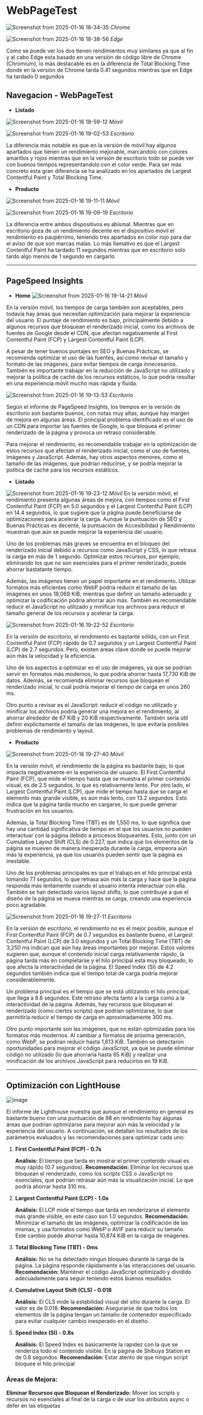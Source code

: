 
# WebPageTest


![Screenshot from 2025-01-16 18-34-35](https://github.com/user-attachments/assets/215c3f0a-2806-4b37-b56b-e95530718eaa)
*Chrome*

![Screenshot from 2025-01-16 18-38-56](https://github.com/user-attachments/assets/0d462adb-1dd2-4b22-b139-012804273046)
*Edge*

Como se puede ver los dos tienen rendimientos muy similares ya que al fin y al cabo Edge esta basado en una versión de código libre de Chrome (Chromium), lo más destacable es en la diferencia de 
Total Blocking Time donde en la versión de Chrome tarda 0.41 segundos mientras que en Edge ha tardado 0 segundos

## Navegacion - WebPageTest

- **Listado**

![Screenshot from 2025-01-16 18-59-12](https://github.com/user-attachments/assets/ff64b670-7fbf-4410-bf2f-2e1ccab4940b)
*Móvil*

![Screenshot from 2025-01-16 19-02-53](https://github.com/user-attachments/assets/9bce2349-f455-461b-a923-fccad34e5bbf)
*Escritorio*

La diferencia más notable es que en la versión de móvil hay algunos apartados que tienen un rendimiento mejorable, marcandolo con colores amarillos y rojos mientras que en la versión de escritorio todo se puede ver con buenos tiempos representandolo con el color verde. Para ser más concreto esta gran diferencia se ha analizado en los apartados de Largest Contentful Paint y Total Blocking Time.

- **Producto**

![Screenshot from 2025-01-16 19-11-11](https://github.com/user-attachments/assets/eaa29faf-c6df-4e6d-bbcf-89c747e99552)
*Móvil*

![Screenshot from 2025-01-16 19-09-19](https://github.com/user-attachments/assets/af279aa4-db90-4ebf-b25a-5ea262ad86fc)
*Escritorio*

La diferencia entre ambos dispositivos es abismal. Mientras que en escritorio goza de un rendimiento decente en el dispositivo móvil el rendimiento es paupérrimo, teniendo tres apartados en color rojo para dar el aviso de que son marcas malas. Lo más llamativo es que el Largest Contentful Paint ha tardado 11 segundos mientras que en escritorio solo tardo algo menos de 1 segundo en cargarlo.

---

## PageSpeed Insights

- **Home**
![Screenshot from 2025-01-16 19-14-21](https://github.com/user-attachments/assets/c80e940f-22c9-43fe-9aa2-df743620765b)
*Móvil*

En la versión móvil, los tiempos de carga también son aceptables, pero todavía hay áreas que necesitan optimización para mejorar la experiencia del usuario. El puntaje de rendimiento es bajo, principalmente debido a algunos recursos que bloquean el renderizado inicial, como los archivos de fuentes de Google desde el CDN, que afectan negativamente al First Contentful Paint (FCP) y Largest Contentful Paint (LCP).

A pesar de tener buenos puntajes en SEO y Buenas Prácticas, se recomienda optimizar el uso de las fuentes, así como revisar el tamaño y formato de las imágenes, para evitar tiempos de carga innecesarios. También es importante trabajar en la reducción de JavaScript no utilizado y mejorar la política de caché de los recursos estáticos, lo que podría resultar en una experiencia móvil mucho más rápida y fluida.

![Screenshot from 2025-01-16 19-13-53](https://github.com/user-attachments/assets/6710fe4a-b784-45ce-b0c7-17f2486593ab)
*Escritorio*

Según el informe de PageSpeed Insights, los tiempos en la versión de escritorio son bastante buenos, con notas muy altas, aunque hay margen de mejora en algunas áreas. El principal problema identificado es el uso de un CDN para importar las fuentes de Google, lo que bloquea el primer renderizado de la página y provoca un retraso considerable.

Para mejorar el rendimiento, es recomendable trabajar en la optimización de estos recursos que afectan el renderizado inicial, como el uso de fuentes, imágenes y JavaScript. Además, hay otros aspectos menores, como el tamaño de las imágenes, que podrían reducirse, y se podría mejorar la política de caché para los recursos estáticos.


- **Listado**

![Screenshot from 2025-01-16 19-23-12](https://github.com/user-attachments/assets/a3699f2e-83d5-4316-b797-d14ed9238cbb)
*Móvil*
En la versión móvil, el rendimiento presenta algunas áreas de mejora, con tiempos como el First Contentful Paint (FCP) en 5.0 segundos y el Largest Contentful Paint (LCP) en 14.4 segundos, lo que sugiere que la página puede beneficiarse de optimizaciones para acelerar la carga. Aunque la puntuación de SEO y Buenas Prácticas es decente, la puntuación de Accesibilidad y Rendimiento muestran que aún se puede mejorar la experiencia del usuario.

Uno de los problemas más graves se encuentra en el bloqueo del renderizado inicial debido a recursos como JavaScript y CSS, lo que retrasa la carga en más de 1 segundo. Optimizar estos recursos, por ejemplo, eliminando los que no son esenciales para el primer renderizado, puede ahorrar bastatante tiempo.

Además, las imágenes tienen un papel importante en el rendimiento. Utilizar formatos más eficientes como WebP podría reducir el tamaño de las imágenes en unos 18,069 KiB, mientras que definir un tamaño adecuado y optimizar la codificación podría ahorrar aún más. También es recomendable reducir el JavaScript no utilizado y minificar los archivos para reducir el tamaño general de los recursos y acelerar la carga.

![Screenshot from 2025-01-16 19-22-52](https://github.com/user-attachments/assets/d0b52a2f-a34a-47a2-8e1a-1ce6bebfb803)
*Escritorio*

En la versión de escritorio, el rendimiento es bastante sólido, con un First Contentful Paint (FCP) rápido de 0.7 segundos y un Largest Contentful Paint (LCP) de 2.7 segundos. Pero, existen áreas clave donde se puede mejorar aún más la velocidad y la eficiencia.

Uno de los aspectos a optimizar es el uso de imágenes, ya que se podrían servir en formatos más modernos, lo que podría ahorrar hasta 17,730 KiB de datos. Además, se recomienda eliminar recursos que bloquean el renderizado inicial, lo cual podría mejorar el tiempo de carga en unos 260 ms.

Otro punto a revisar es el JavaScript: reducir el código no utilizado y minificar los archivos podría generar una mejora en el rendimiento, al ahorrar alrededor de 67 KiB y 20 KiB respectivamente. También sería útil definir explícitamente el tamaño de las imágenes, lo que evitaría posibles problemas de rendimiento y layout.

- **Producto**

![Screenshot from 2025-01-16 19-27-40](https://github.com/user-attachments/assets/6cc2bc23-1d7b-4af4-b0a1-b146e0d0d576)
*Móvil*

En la versión móvil, el rendimiento de la página es bastante bajo, lo que impacta negativamente en la experiencia del usuario. El First Contentful Paint (FCP), que mide el tiempo hasta que se muestra el primer contenido visual, es de 2.5 segundos, lo que es relativamente lento. Por otro lado, el Largest Contentful Paint (LCP), que mide el tiempo hasta que se carga el elemento más grande visible, es aún más lento, con 13.2 segundos. Esto indica que la página tarda mucho en cargarse, lo que puede generar frustración en los usuarios.

Además, la Total Blocking Time (TBT) es de 1,550 ms, lo que significa que hay una cantidad significativa de tiempo en el que los usuarios no pueden interactuar con la página debido a procesos bloqueantes. Esto, junto con un Cumulative Layout Shift (CLS) de 0.227, que indica que los elementos de la página se mueven de manera inesperada durante la carga, empeora aún más la experiencia, ya que los usuarios pueden sentir que la página es inestable.

Uno de los problemas principales es que el trabajo en el hilo principal está tomando 7.1 segundos, lo que retrasa aún más la carga y hace que la página responda más lentamente cuando el usuario intenta interactuar con ella. También se han detectado varios layout shifts, lo que contribuye a que el diseño de la página se mueva mientras se carga, creando una experiencia poco agradable.

![Screenshot from 2025-01-16 19-27-11](https://github.com/user-attachments/assets/2f4e84d6-17fc-4114-96ce-ea2260a0a141)
*Escritorio*

En la versión de escritorio, el rendimiento no es el mejor posible, aunque el First Contentful Paint (FCP) de 0.7 segundos es bastante bueno, el Largest Contentful Paint (LCP) de 3.0 segundos y un Total Blocking Time (TBT) de 3,250 ms indican que aún hay áreas importantes por mejorar. Estos valores sugieren que, aunque el contenido inicial carga relativamente rápido, la página tarda más en completarse y el hilo principal está muy bloqueado, lo que afecta la interactividad de la página. El Speed Index (SI) de 4.2 segundos también indica que el tiempo total de carga podría mejorar considerablemente.

Un problema principal es el tiempo que se está utilizando el hilo principal, que llega a 8.6 segundos. Este retraso afecta tanto a la carga como a la interactividad de la página. Además, hay recursos que bloquean el renderizado (como ciertos scripts) que podrían optimizarse, lo que permitiría reducir el tiempo de carga en aproximadamente 300 ms.

Otro punto importante son las imágenes, que no están optimizadas para los formatos más modernos. Al cambiar a formatos de próxima generación, como WebP, se podrían reducir hasta 1,613 KiB. También se detectaron oportunidades para mejorar el código JavaScript, ya que se puede eliminar código no utilizado (lo que ahorraría hasta 65 KiB) y realizar una minificación de los archivos JavaScript para reducirlos en 19 KiB.

---

## Optimización con LightHouse


![image](https://github.com/user-attachments/assets/6c7b30af-4be0-4eed-a4c2-bc5cf0eeedda)

El informe de Lighthouse muestra que aunque el rendimiento en general es bastante bueno con una puntuación de 98 en rendimiento hay algunas áreas que podrían optimizarse para mejorar aún más la velocidad y la experiencia del usuario. A continuación, se detallan los resultados de los parámetros evaluados y las recomendaciones para optimizar cada uno:

1. **First Contentful Paint (FCP) - 0.7s**

    **Análisis:** El tiempo que tarda en mostrar el primer contenido visual es muy rápido (0.7 segundos).
    **Recomendación:** Eliminar los recursos que bloquean el renderizado, como los scripts CSS o JavaScript no esenciales, que podrían retrasar aún más la visualización inicial. Lo que podría ahorrar hasta 310 ms.

2. **Largest Contentful Paint (LCP) - 1.0s**

    **Análisis:** El LCP mide el tiempo que tarda en renderizarse el elemento más grande visible, en este caso son 1.0 segundos. 
    **Recomendación:** Minimizar el tamaño de las imágenes, optimizar la codificación de las mismas, y usa formatos como WebP o AVIF para reducir su tamaño. Este cambio puede ahorrar hasta 10,874 KiB en la carga de imágenes.

3. **Total Blocking Time (TBT) - 0ms**

    **Análisis:** No se ha detectado ningun bloqueo durante la carga de la página. La página responde rápidamente a las interacciones del usuario.
    **Recomendación:** Manténer el código JavaScript optimizado y dividido adecuadamente para seguir teniendo estos buenos resultados

4. **Cumulative Layout Shift (CLS) - 0.018**

    **Análisis:** El CLS mide la estabilidad visual del sitio durante la carga. El valor es de 0.018. 
    **Recomendación:** Asegurarse de que todos los elementos de la página tengan un tamaño de contenedor especificado para evitar cualquier cambio inesperado en el diseño.

5. **Speed Index (SI) - 0.8s**

    **Análisis:** El Speed Index es basicamente la rapidez con la que se renderiza todo el contenido visible. En la página de Shibuya Station es de 0.8 segundos.
    **Recomendación:** Estar atento de que ningun script bloquee el hilo principal

### Áreas de Mejora:

  **Eliminar Recursos que Bloquean el Renderizado:**
    Mover los scripts y recursos no esenciales al final de la carga o de usar los atributos async o defer en las etiquetas <script>, lo que puede ahorrar hasta 310 ms.

  **Reducir JavaScript No Utilizado:**
    Revisar los archivos JavaScript y elimina cualquier código no utilizado que se esté cargando, ya que se puede ahorrar hasta 56 KiB.

  **Servir Imágenes en Formatos de Próxima Generación:**
    Cambiar a formatos de imágenes como WebP puede reducir el tamaño de las imágenes hasta 10,874 KiB, lo que acelerará la carga de la página

  **Tamaño Adecuado de Imágenes:**
    Revisar el tamaño de las imágenes para que coincidan con las dimensiones necesarias en la página. Este ajuste puede ahorrar hasta 17,584 KiB.

  **Optimizar la Codificación de Imágenes:**
    Comprimir las imágenes de manera eficiente usando herramientas como TinyPNG o ImageOptim para reducir el tamaño sin perder calidad. Esto podría ahorrar hasta 5,612 KiB.


Ahora probare con la versión movil 


## Evaluación con Ghost Inspector

Para realizar esta evaluación deberemos registrarnos en [Ghost Inspector](https://ghostinspector.com/) e instalar la [extensión](https://chromewebstore.google.com/detail/ghost-inspector-web-test/aicdiabnghjnejfempeinmnphllefehc) oficial del servicio en nuestro navegador.

Luego de esto, nos vamos a la página que en este caso es Shibuya Station y ejecutamos un nuevo test 
![image](https://github.com/user-attachments/assets/1af90310-d253-4c51-a190-98e3b9d6e2c1)

Ya con esto, solo debemos realizar el flujo crítico de la aplicación, el cual es un usuario que empieza en el home y decide leer un capítulo de un manga.

https://github.com/user-attachments/assets/ef2a5b19-e1f6-4614-a5b7-149648608c25

Y vemos los resultados luego en el dashboard del servicio.
![image](https://github.com/user-attachments/assets/e25301f5-df77-4144-9d24-6469dcb81013)

Como se ve en la captura, no hay ningun error aparente lo que nos conlleva a pensar a que la aplicación al menos en la base de la misma es 100% funcional

Tambien probare esta herramienta con resolución móvil (Iphone X) para ver si encuentra algun problema que no estaba previsto en la versión de escritorio

https://github.com/user-attachments/assets/19ad714b-9b95-45d8-a1a5-12a393a454f5

Ahora mirare los resultados de este test:
![image](https://github.com/user-attachments/assets/f97c5ec1-9273-4197-b501-c93465157688)

Como se ve en la captura, no hay ningún problema aparente en el flujo crítico de los dispositivos móviles.

## Reflexiones finales sobre la usabilidad y navegación del sitio web

Después de analizar la página web "Shibuya Station", puedo destacar varios puntos positivos, aunque también encontré áreas importantes a mejorar. A continuación, detallo mis observaciones divididas por categorías:

### 1. Accesibilidad

   Aspectos positivos:
      Se utilizan etiquetas semánticas como <header>, <main> y <footer>, lo que mejora la comprensión del contenido para tecnologías de asistencia.
        Las imágenes incluyen atributos alt, y los formularios tienen label, lo que es esencial para usuarios con discapacidades visuales.

   Aspectos a mejorar:
      No todos los elementos de la página son navegables con el teclado, como los toasts y algunos menús desplegables.
        Falta optimizar el contraste de colores, ya que algunos textos no cumplen los estándares WCAG, dificultando la lectura en ciertos casos.

### 2. Diseño y experiencia en dispositivos

   Aspectos positivos:
      La página utiliza un diseño responsive basado en media queries y unidades relativas como rem y vh.
        En pantallas grandes, los elementos se ajustan bien y ofrecen una experiencia agradable.

   Aspectos a mejorar:
      En pantallas pequeñas (móviles o tablets), algunos botones y enlaces son difíciles de pulsar.
        Sería ideal simplificar la interfaz en dispositivos táctiles para mejorar la navegación y la usabilidad.

### 3. Rendimiento técnico

   Aspectos positivos:
      En escritorio, la carga de la página es rápida y las métricas como el First Contentful Paint (FCP) y el Largest Contentful Paint (LCP) son aceptables.
        El uso de try-catch en el código JavaScript asegura que la página no se rompa si ocurre algún error.

   Aspectos a mejorar:
      En móviles, el tiempo de carga es demasiado alto, llegando a 11 segundos para cargar el contenido principal. Esto afecta negativamente la experiencia del usuario.
        El código JavaScript podría organizarse mejor, utilizando funciones más pequeñas y específicas, o incluso implementando custom hooks para simplificar la lógica.

### 4. Conclusión

En general, la página web tiene una buena base técnica, pero para ser más inclusiva y eficiente es importante:

   Mejorar la accesibilidad, haciendo que todos los elementos sean navegables con teclado.
   Ajustar el diseño para dispositivos táctiles pequeños y asegurar un mejor contraste de colores.
   Optimizar el rendimiento móvil para reducir los tiempos de carga.
